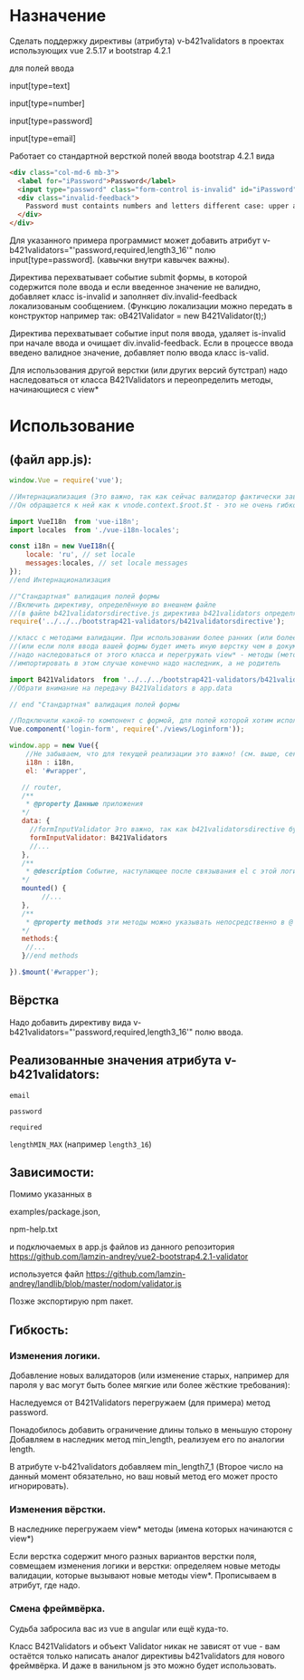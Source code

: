 # Назначение


 Сделать поддержку директивы (атрибута) v-b421validators в проектах использующих vue 2.5.17 и bootstrap 4.2.1
 
 для полей ввода
 
 input[type=text]
 
 input[type=number]
 
 input[type=password]
 
 input[type=email]
 
Работает со стандартной версткой полей ввода bootstrap 4.2.1 вида

```html
<div class="col-md-6 mb-3">
  <label for="iPassword">Password</label>
  <input type="password" class="form-control is-invalid" id="iPassword" placeholder="Enter password" required>
  <div class="invalid-feedback">
	Password must containts numbers and letters different case: upper and lower.
  </div>
</div>
```

Для указанного примера программист может добавить 
атрибут v-b421validators="'password,required,length3_16'" полю input[type=password]. (кавычки внутри кавычек важны).


Директива перехватывает событие submit формы, в которой содержится поле ввода и если введенное значение не валидно,
 добавляет класс is-invalid и заполняет div.invalid-feedback локализованым сообщением. 
(Функцию локализации можно передать в конструктор например так: oB421Validator = new B421Validator(t);)

Директива перехватывает событие input поля ввода, удаляет is-invalid при начале ввода и очищает div.invalid-feedback.
Если в процессе ввода введено валидное значение, добавляет полю ввода класс is-valid.

Для использования другой верстки (или других версий бутстрап) надо наследоваться от класса B421Validators
и переопределить методы, начинающиеся с view*


# Использование 

## (файл app.js):

```javascript
window.Vue = require('vue');

//Интернациализация (Это важно, так как сейчас валидатор фактически зависит от функции $t которую предоставляет vue-i18n v7.0.0)
//Он обращается к ней как к vnode.context.$root.$t - это не очень гибко, но в принципе даёт возможность для использования других решений для локализации.

import VueI18n  from 'vue-i18n';
import locales  from './vue-i18n-locales';

const i18n = new VueI18n({
    locale: 'ru', // set locale
    messages:locales, // set locale messages
});
//end Интернационализация

//"Стандартная" валидация полей формы
//Включить директиву, определённую во внешнем файле 
//(в файле b421validatorsdirective.js директива b421validators определяется глобально)
require('../../../bootstrap421-validators/b421validatorsdirective');

//класс с методами валидации. При использовании более ранних (или более поздних) версий bootstrap 
//(или если поля ввода вашей формы будет иметь иную верстку чем в документации бутстрап 4.2.1)
//надо наследоваться от этого класса и перегружать view* - методы (методы, начинающиеся со слова view)
//импортировать в этом случае конечно надо наследник, а не родитель

import B421Validators  from '../../../bootstrap421-validators/b421validators';
//Обрати внимание на передачу B421Validators в app.data 

// end "Стандартная" валидация полей формы

//Подключили какой-то компонент с формой, для полей которой хотим использовать директиву
Vue.component('login-form', require('./views/Loginform'));

window.app = new Vue({
	//Не забываем, что для текущей реализации это важно! (см. выше, секцию Интернациализация)
    i18n : i18n,
    el: '#wrapper',

   // router,
   /**
    * @property Данные приложения
   */
   data: {
     //formInputValidator Это важно, так как b421validatorsdirective будет искать именно vnode.context.$root.formInputValidator
     formInputValidator: B421Validators
     //...
   },
   /**
    * @description Событие, наступающее после связывания el с этой логикой
   */
   mounted() {
		//...
   },
   /**
    * @property methods эти методы можно указывать непосредственно в @ - атрибутах
   */
   methods:{
    //...
   }//end methods

}).$mount('#wrapper');
```

## Вёрстка

Надо добавить директиву вида v-b421validators="'password,required,length3_16'" полю ввода.

## Реализованные значения атрибута v-b421validators:

`email`

`password`

`required`

`lengthMIN_MAX` (например `length3_16`)

## Зависимости:

Помимо указанных в 

examples/package.json,

npm-help.txt

и подключаемых в app.js файлов из данного репозитория
https://github.com/lamzin-andrey/vue2-bootstrap4.2.1-validator

используется файл 
https://github.com/lamzin-andrey/landlib/blob/master/nodom/validator.js

Позже экспортирую npm пакет.




## Гибкость:

### Изменения логики. 

Добавление новых валидаторов (или изменение старых, например для пароля у вас могут быть более 
мягкие или более жёсткие требования):

Наследуемся от B421Validators
перегружаем (для примера) метод password.

Понадобилось добавить ограничение длины только в меньшую сторону
Добавляем в наследник метод min_length, реализуем его по аналогии length.

В атрибуте v-b421validators добавляем min_length7_1 (Второе число на данный момент обязательно, но ваш новый метод его может просто игнорировать).


### Изменения вёрстки.

В наследнике перегружаем view* методы (имена которых начинаются с view*)

Если верстка содержит много разных вариантов верстки поля, совмещаем изменения логики и верстки:
 определяем новые методы валидации, которые вызывают новые методы view*. Прописываем в атрибут, где надо.
 
### Смена фреймвёрка.

Судьба забросила вас из vue в angular или ещё куда-то.

Класс B421Validators и объект Validator никак не зависят от vue - вам остаётся только написать аналог директивы b421validators
для нового фреймвёрка. И даже в ванильном js это можно будет использовать.


